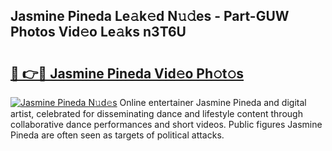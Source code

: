 ## Jasmine Pineda Le𝚊k𝚎d N𝚞𝚍es - Part-GUW Photos Vid𝚎o Le𝚊ks n3T6U

# <h2><a href="http://fbfcgh.evod.top/?m=Jasmine+Pineda">🔗 👉🔴 Jasmine Pineda Vid𝚎o Ph𝚘t𝚘s</a></h2>

[![Jasmine Pineda N𝚞d𝚎s](https://i.imgur.com/8V9OHl7.gif)](http://fbfcgh.evod.top/?m=Jasmine+Pineda)
Online entertainer Jasmine Pineda and digital artist, celebrated for disseminating dance and lifestyle content through collaborative dance performances and short videos. Public figures Jasmine Pineda are often seen as targets of political attacks. 

